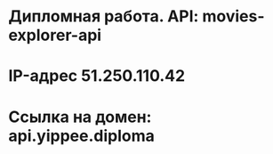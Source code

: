 # Дипломная работа. API: movies-explorer-api

# IP-адрес 51.250.110.42

# Ссылка на домен: api.yippee.diploma

